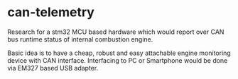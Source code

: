 # can-telemetry
Research for a stm32 MCU based hardware which would report over CAN bus runtime status of internal combustion engine.

Basic idea is to have a cheap, robust and easy attachable engine monitoring device with CAN interface.
Interfacing to PC or Smartphone would be done via EM327 based USB adapter.
